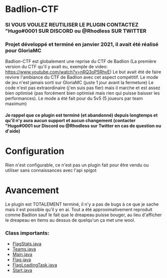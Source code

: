 # Badlion-CTF
### SI VOUS VOULEZ REUTILISER LE PLUGIN CONTACTEZ "Hugo#0001 SUR DISCORD ou @Rhodless SUR TWITTER 
### Projet développé et terminé en janvier 2021, il avait été réalisé pour GloriaMC
Badlion-CTF est globalement une reprise du CTF de Badlion (La première version du CTF qu'il y avait eu, exemple de video: https://www.youtube.com/watch?v=nRQ3oP5RhvE)
Le but avait été de faire revivre l'ambiance du CTF de Badlion avec cet aspect compétitif. Le mode de jeu n'est jamais sorti sur GloriaMC (juste 1 jour avant la fermeture)
Le code n'est pas extraordinaire (j'en suis pas fier) mais il marche et est assez bien optimisé (pas forcément bien optimisé mais rien qui puisse baisser les performances). 
Le mode a été fait pour du 5v5 (5 joueurs par team maximum)

<h4> Je rappel que ce plugin est terminé (et abandonné) depuis longtemps et qu'il n'y aura aucun support et aucun changement (contacter "Hugo#0001 sur Discord ou @Rhodless sur Twitter en cas de question ou d'aide) </h4>

# Configuration
<p>Rien n'est configurable, ce n'est pas un plugin fait pour être vendu ou utiliser sans connaissances avec l'api spigot</p>


# Avancement
Le plugin est TOTALEMENT terminé, il n'y a pas de bugs à ce que je sache mais il est possible qu'il y en ai. Tout a été approximativement reproduit comme Badlion sauf le fait que le dreapeau puisse bouger, au lieu d'afficher le dreapeau en items au dessus de quelqu'un ça met une wool.

### Class importants:
<ul>
  <li><a href="https://github.com/Rhodless/Badlion-CTF/blob/main/src/main/java/fr/rhodless/ctf/game/FlagStats.java">FlagStats.java</a></li>
  <li><a href="https://github.com/Rhodless/Badlion-CTF/blob/main/src/main/java/fr/rhodless/ctf/teams/Teams.java">Teams.java</a></li>
  <li><a href="https://github.com/Rhodless/Badlion-CTF/blob/main/src/main/java/fr/rhodless/ctf/Main.java">Main.java</a></li>
  <li><a href="https://github.com/Rhodless/Badlion-CTF/blob/main/src/main/java/fr/rhodless/ctf/game/Flag.java">Flag.java</a></li>
  <li><a href="https://github.com/Rhodless/Badlion-CTF/blob/main/src/main/java/fr/rhodless/ctf/runnable/FlagLoadingTask.java">FlagLoadingTask.java</a></li>
  <li><a href="https://github.com/Rhodless/Badlion-CTF/blob/main/src/main/java/fr/rhodless/ctf/runnable/Start.java">Start.java</a></li>
</ul>

